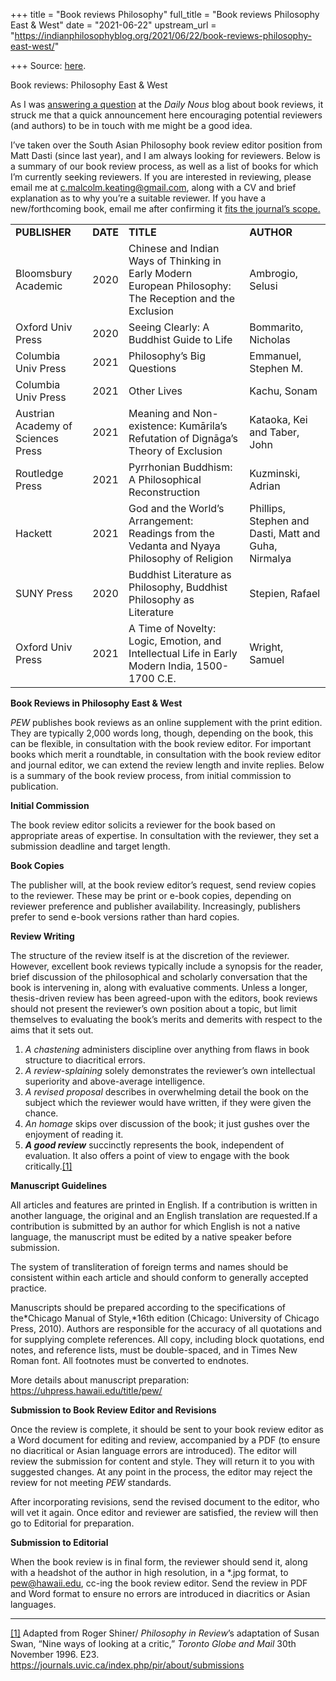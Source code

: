 +++
title = "Book reviews Philosophy"
full_title = "Book reviews Philosophy East & West"
date = "2021-06-22"
upstream_url = "https://indianphilosophyblog.org/2021/06/22/book-reviews-philosophy-east-west/"

+++
Source: [here](https://indianphilosophyblog.org/2021/06/22/book-reviews-philosophy-east-west/).

Book reviews: Philosophy East & West

As I was [answering a
question](http://dailynous.com/2021/06/21/philosophy-journals-book-review-policies-and-practices/#comment-424649)
at the *Daily Nous* blog about book reviews, it struck me that a quick
announcement here encouraging potential reviewers (and authors) to be in
touch with me might be a good idea.

I’ve taken over the South Asian Philosophy book review editor position
from Matt Dasti (since last year), and I am always looking for
reviewers. Below is a summary of our book review process, as well as a
list of books for which I’m currently seeking reviewers. If you are
interested in reviewing, please email me at c.malcolm.keating@gmail.com,
along with a CV and brief explanation as to why you’re a suitable
reviewer. If you have a new/forthcoming book, email me after confirming
it [fits the journal’s scope.](https://uhpress.hawaii.edu/title/pew/)

|                                    |          |                                                                                                          |                                                      |
|------------------------------------|----------|----------------------------------------------------------------------------------------------------------|------------------------------------------------------|
| **PUBLISHER**                      | **DATE** | **TITLE**                                                                                                | **AUTHOR**                                           |
| Bloomsbury Academic                | 2020     | Chinese and Indian Ways of Thinking in Early Modern European Philosophy: The Reception and the Exclusion | Ambrogio, Selusi                                     |
| Oxford Univ Press                  | 2020     | Seeing Clearly: A Buddhist Guide to Life                                                                 | Bommarito, Nicholas                                  |
| Columbia Univ Press                | 2021     | Philosophy’s Big Questions                                                                               | Emmanuel, Stephen M.                                 |
| Columbia Univ Press                | 2021     | Other Lives                                                                                              | Kachu, Sonam                                         |
| Austrian Academy of Sciences Press | 2021     | Meaning and Non-existence: Kumārila’s Refutation of Dignāga’s Theory of Exclusion                        | Kataoka, Kei and Taber, John                         |
| Routledge Press                    | 2021     | Pyrrhonian Buddhism: A Philosophical Reconstruction                                                      | Kuzminski, Adrian                                    |
| Hackett                            | 2021     | God and the World’s Arrangement: Readings from the Vedanta and Nyaya Philosophy of Religion             | Phillips, Stephen and Dasti, Matt and Guha, Nirmalya |
| SUNY Press                         | 2020     | Buddhist Literature as Philosophy, Buddhist Philosophy as Literature                                     | Stepien, Rafael                                      |
| Oxford Univ Press                  | 2021     | A Time of Novelty: Logic, Emotion, and Intellectual Life in Early Modern India, 1500-1700 C.E.           | Wright, Samuel                                       |

**Book Reviews in Philosophy East & West**

*PEW* publishes book reviews as an online supplement with the print
edition. They are typically 2,000 words long, though, depending on the
book, this can be flexible, in consultation with the book review editor.
For important books which merit a roundtable, in consultation with the
book review editor and journal editor, we can extend the review length
and invite replies. Below is a summary of the book review process, from
initial commission to publication.

**Initial Commission**

The book review editor solicits a reviewer for the book based on
appropriate areas of expertise. In consultation with the reviewer, they
set a submission deadline and target length.

**Book Copies**

The publisher will, at the book review editor’s request, send review
copies to the reviewer. These may be print or e-book copies, depending
on reviewer preference and publisher availability. Increasingly,
publishers prefer to send e-book versions rather than hard copies.

**Review Writing**

The structure of the review itself is at the discretion of the reviewer.
However, excellent book reviews typically include a synopsis for the
reader, brief discussion of the philosophical and scholarly conversation
that the book is intervening in, along with evaluative comments. Unless
a longer, thesis-driven review has been agreed-upon with the editors,
book reviews should not present the reviewer’s own position about a
topic, but limit themselves to evaluating the book’s merits and demerits
with respect to the aims that it sets out.

1.  *A chastening* administers discipline over anything from flaws in
    book structure to diacritical errors.
2.  *A review-splaining* solely demonstrates the reviewer’s own
    intellectual superiority and above-average intelligence.
3.  *A revised proposal* describes in overwhelming detail the book on
    the subject which the reviewer would have written, if they were
    given the chance.
4.  *An homage* skips over discussion of the book; it just gushes over
    the enjoyment of reading it.
5.  ***A good review*** succinctly represents the book, independent of
    evaluation. It also offers a point of view to engage with the book
    critically.[\[1\]](#_ftn1)

**Manuscript Guidelines**

All articles and features are printed in English. If a contribution is
written in another language, the original and an English translation are
requested.If a contribution is submitted by an author for which English
is not a native language, the manuscript must be edited by a native
speaker before submission.

The system of transliteration of foreign terms and names should be
consistent within each article and should conform to generally accepted
practice.

Manuscripts should be prepared according to the specifications of
the*Chicago Manual of Style,*16th edition (Chicago: University of
Chicago Press, 2010). Authors are responsible for the accuracy of all
quotations and for supplying complete references. All copy, including
block quotations, end notes, and reference lists, must be double-spaced,
and in Times New Roman font. All footnotes must be converted to
endnotes.

More details about manuscript preparation:
<https://uhpress.hawaii.edu/title/pew/>

**Submission to Book Review Editor and Revisions**

Once the review is complete, it should be sent to your book review
editor as a Word document for editing and review, accompanied by a PDF
(to ensure no diacritical or Asian language errors are introduced). The
editor will review the submission for content and style. They will
return it to you with suggested changes. At any point in the process,
the editor may reject the review for not meeting *PEW* standards.

After incorporating revisions, send the revised document to the editor,
who will vet it again. Once editor and reviewer are satisfied, the
review will then go to Editorial for preparation.

**Submission to Editorial**

When the book review is in final form, the reviewer should send it,
along with a headshot of the author in high resolution, in a \*.jpg
format, to [pew@hawaii.edu](mailto:), cc-ing the book review editor.
Send the review in PDF and Word format to ensure no errors are
introduced in diacritics or Asian languages.  

------------------------------------------------------------------------

[\[1\]](#_ftnref1) Adapted from Roger Shiner/ *Philosophy in Review*’s
adaptation of Susan Swan, “Nine ways of looking at a critic,” *Toronto
Globe and Mail* 30th November 1996. E23.
https://journals.uvic.ca/index.php/pir/about/submissions
